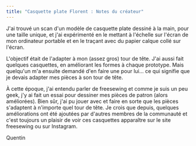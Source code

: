 ```yaml
---
title: "Casquette plate Florent : Notes du créateur"
---
```


J'ai trouvé un scan d'un modèle de casquette plate dessiné à la main, pour une taille unique, et j'ai expérimenté en le mettant à l'échelle sur l'écran de mon ordinateur portable et en le traçant avec du papier calque collé sur l'écran.

L'objectif était de l'adapter à mon (assez gros) tour de tête. J'ai aussi fait quelques casquettes, en améliorant les formes à chaque prototype. Mais quelqu'un m'a ensuite demandé d'en faire une pour lui... ce qui signifie que je devais adapter mes pièces à son tour de tête.

À cette époque, j'ai entendu parler de freesewing et comme je suis un peu geek, j'y ai fait un essai pour dessiner mes pièces de patron (alors améliorées). Bien sûr, j'ai pu jouer avec et faire en sorte que les pièces s'adaptent à n'importe quel tour de tête. Je crois que depuis, quelques améliorations ont été ajoutées par d'autres membres de la communauté et c'est toujours un plaisir de voir ces casquettes apparaître sur le site freesewing ou sur Instagram.

Quentin

